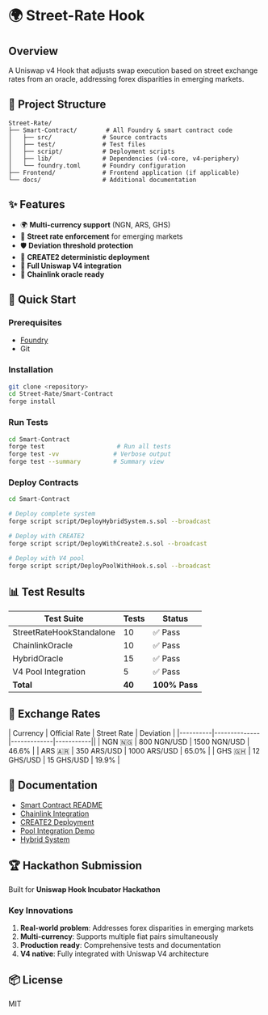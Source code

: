 # 🌍 Street-Rate Hook

## Overview
A Uniswap v4 Hook that adjusts swap execution based on street exchange rates from an oracle, addressing forex disparities in emerging markets.

## 📁 Project Structure

```
Street-Rate/
├── Smart-Contract/        # All Foundry & smart contract code
│   ├── src/              # Source contracts
│   ├── test/             # Test files
│   ├── script/           # Deployment scripts
│   ├── lib/              # Dependencies (v4-core, v4-periphery)
│   └── foundry.toml      # Foundry configuration
├── Frontend/             # Frontend application (if applicable)
└── docs/                 # Additional documentation
```

## ✨ Features

- 🌍 **Multi-currency support** (NGN, ARS, GHS)
- 💱 **Street rate enforcement** for emerging markets
- 🛡️ **Deviation threshold protection**
- 🎯 **CREATE2 deterministic deployment**
- 🦄 **Full Uniswap V4 integration**
- 🔗 **Chainlink oracle ready**

## 🚀 Quick Start

### Prerequisites
- [Foundry](https://book.getfoundry.sh/getting-started/installation)
- Git

### Installation
```bash
git clone <repository>
cd Street-Rate/Smart-Contract
forge install
```

### Run Tests
```bash
cd Smart-Contract
forge test                    # Run all tests
forge test -vv               # Verbose output
forge test --summary         # Summary view
```

### Deploy Contracts
```bash
cd Smart-Contract

# Deploy complete system
forge script script/DeployHybridSystem.s.sol --broadcast

# Deploy with CREATE2
forge script script/DeployWithCreate2.s.sol --broadcast

# Deploy with V4 pool
forge script script/DeployPoolWithHook.s.sol --broadcast
```

## 📊 Test Results

| Test Suite | Tests | Status |
|------------|-------|--------|
| StreetRateHookStandalone | 10 | ✅ Pass |
| ChainlinkOracle | 10 | ✅ Pass |
| HybridOracle | 15 | ✅ Pass |
| V4 Pool Integration | 5 | ✅ Pass |
| **Total** | **40** | **100% Pass** |

## 💱 Exchange Rates

| Currency | Official Rate | Street Rate | Deviation |
|----------|--------------|-------------|-----------||
| NGN 🇳🇬 | 800 NGN/USD | 1500 NGN/USD | 46.6% |
| ARS 🇦🇷 | 350 ARS/USD | 1000 ARS/USD | 65.0% |
| GHS 🇬🇭 | 12 GHS/USD | 15 GHS/USD | 19.9% |

## 📝 Documentation

- [Smart Contract README](Smart-Contract/README.md)
- [Chainlink Integration](CHAINLINK_INTEGRATION.md)
- [CREATE2 Deployment](CREATE2_DEPLOYMENT.md)
- [Pool Integration Demo](POOL_INTEGRATION_DEMO.md)
- [Hybrid System](HYBRID_SYSTEM_README.md)

## 🏆 Hackathon Submission

Built for **Uniswap Hook Incubator Hackathon**

### Key Innovations
1. **Real-world problem**: Addresses forex disparities in emerging markets
2. **Multi-currency**: Supports multiple fiat pairs simultaneously
3. **Production ready**: Comprehensive tests and documentation
4. **V4 native**: Fully integrated with Uniswap V4 architecture

## 📦 License

MIT

